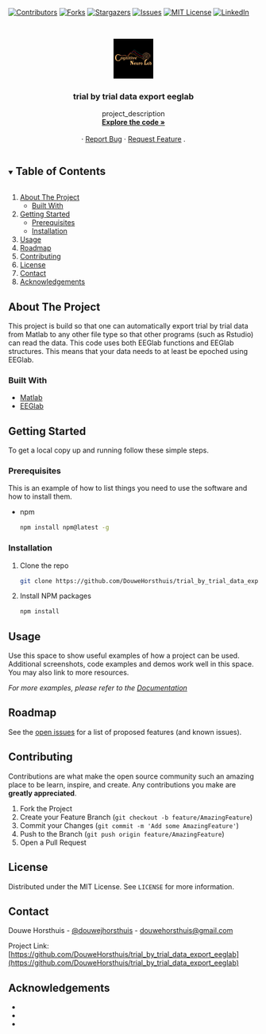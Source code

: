 [![Contributors][contributors-shield]][contributors-url]
[![Forks][forks-shield]][forks-url]
[![Stargazers][stars-shield]][stars-url]
[![Issues][issues-shield]][issues-url]
[![MIT License][license-shield]][license-url]
[![LinkedIn][linkedin-shield]][linkedin-url]



<!-- PROJECT LOGO -->
<br />
<p align="center">
  <a href="https://github.com/DouweHorsthuis/trial_by_trial_data_export_eeglab">
    <img src="images/CNL_logo_Square.jpeg" alt="Logo" width="80" height="80">
  </a>

  <h3 align="center">trial by trial data export eeglab</h3>

  <p align="center">
    project_description
    <br />
    <a href="https://github.com/DouweHorsthuis/trial_by_trial_data_export_eeglab"><strong>Explore the code »</strong></a>
    <br />
    <br />
    ·
    <a href="https://github.com/DouweHorsthuis/trial_by_trial_data_export_eeglab/issues">Report Bug</a>
    ·
    <a href="https://github.com/DouweHorsthuis/trial_by_trial_data_export_eeglab/issues">Request Feature</a>
	.
  </p>
</p>



<!-- TABLE OF CONTENTS -->
<details open="open">
  <summary><h2 style="display: inline-block">Table of Contents</h2></summary>
  <ol>
    <li>
      <a href="#about-the-project">About The Project</a>
      <ul>
        <li><a href="#built-with">Built With</a></li>
      </ul>
    </li>
    <li>
      <a href="#getting-started">Getting Started</a>
      <ul>
        <li><a href="#prerequisites">Prerequisites</a></li>
        <li><a href="#installation">Installation</a></li>
      </ul>
    </li>
    <li><a href="#usage">Usage</a></li>
    <li><a href="#roadmap">Roadmap</a></li>
    <li><a href="#contributing">Contributing</a></li>
    <li><a href="#license">License</a></li>
    <li><a href="#contact">Contact</a></li>
    <li><a href="#acknowledgements">Acknowledgements</a></li>
  </ol>
</details>



<!-- ABOUT THE PROJECT -->
## About The Project
This project is build so that one can automatically export trial by trial data from Matlab to any other file type so that other programs (such as Rstudio) can read the data.
This code uses both EEGlab functions and EEGlab structures. This means that your data needs to at least be epoched using EEGlab.


### Built With

* [Matlab](https://www.mathworks.com/)
* [EEGlab](https://sccn.ucsd.edu/eeglab/index.php)




<!-- GETTING STARTED -->
## Getting Started

To get a local copy up and running follow these simple steps.

### Prerequisites

This is an example of how to list things you need to use the software and how to install them.
* npm
  ```sh
  npm install npm@latest -g
  ```

### Installation

1. Clone the repo
   ```sh
   git clone https://github.com/DouweHorsthuis/trial_by_trial_data_export_eeglab.git
   ```
2. Install NPM packages
   ```sh
   npm install
   ```



<!-- USAGE EXAMPLES -->
## Usage

Use this space to show useful examples of how a project can be used. Additional screenshots, code examples and demos work well in this space. You may also link to more resources.

_For more examples, please refer to the [Documentation](https://example.com)_



<!-- ROADMAP -->
## Roadmap

See the [open issues](https://github.com/DouweHorsthuis/trial_by_trial_data_export_eeglab/issues) for a list of proposed features (and known issues).



<!-- CONTRIBUTING -->
## Contributing

Contributions are what make the open source community such an amazing place to be learn, inspire, and create. Any contributions you make are **greatly appreciated**.

1. Fork the Project
2. Create your Feature Branch (`git checkout -b feature/AmazingFeature`)
3. Commit your Changes (`git commit -m 'Add some AmazingFeature'`)
4. Push to the Branch (`git push origin feature/AmazingFeature`)
5. Open a Pull Request



<!-- LICENSE -->
## License

Distributed under the MIT License. See `LICENSE` for more information.



<!-- CONTACT -->
## Contact

Douwe Horsthuis - [@douwejhorsthuis](https://twitter.com/douwejhorsthuis) - douwehorsthuis@gmail.com

Project Link: [https://github.com/DouweHorsthuis/trial_by_trial_data_export_eeglab](https://github.com/DouweHorsthuis/trial_by_trial_data_export_eeglab)



<!-- ACKNOWLEDGEMENTS -->
## Acknowledgements

* []()
* []()
* []()





<!-- MARKDOWN LINKS & IMAGES -->
<!-- https://www.markdownguide.org/basic-syntax/#reference-style-links -->
[contributors-shield]: https://img.shields.io/github/contributors/DouweHorsthuis/trial_by_trial_data_export_eeglab.svg?style=for-the-badge
[contributors-url]: https://github.com/DouweHorsthuis/trial_by_trial_data_export_eeglab/graphs/contributors
[forks-shield]: https://img.shields.io/github/forks/DouweHorsthuis/trial_by_trial_data_export_eeglab.svg?style=for-the-badge
[forks-url]: https://github.com/DouweHorsthuis/trial_by_trial_data_export_eeglab/network/members
[stars-shield]: https://img.shields.io/github/stars/DouweHorsthuis/trial_by_trial_data_export_eeglab.svg?style=for-the-badge
[stars-url]: https://github.com/DouweHorsthuis/trial_by_trial_data_export_eeglab/stargazers
[issues-shield]: https://img.shields.io/github/issues/DouweHorsthuis/trial_by_trial_data_export_eeglab.svg?style=for-the-badge
[issues-url]: https://github.com/DouweHorsthuis/trial_by_trial_data_export_eeglab/issues
[license-shield]: https://img.shields.io/github/license/DouweHorsthuis/trial_by_trial_data_export_eeglab.svg?style=for-the-badge
[license-url]: https://github.com/DouweHorsthuis/trial_by_trial_data_export_eeglab/blob/master/LICENSE.txt
[linkedin-shield]: https://img.shields.io/badge/-LinkedIn-black.svg?style=for-the-badge&logo=linkedin&colorB=555
[linkedin-url]: https://linkedin.com/in/DouweHorsthuis
